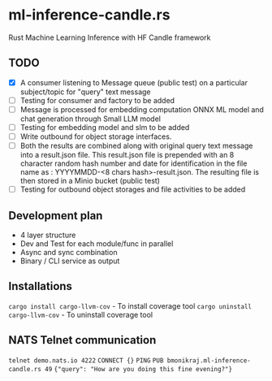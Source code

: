 # ml-inference-candle.rs
Rust Machine Learning Inference with HF Candle framework

## TODO

- [x] A consumer listening to Message queue (public test) on a particular subject/topic for "query" text message
- [ ] Testing for consumer and factory to be added
- [ ] Message is processed for embedding computation ONNX ML model and chat generation through Small LLM model
- [ ] Testing for embedding model and slm to be added
- [ ] Write outbound for object storage interfaces.
- [ ] Both the results are combined along with original query text message into a result.json file. This result.json file is prepended with an 8 character random hash number and date for identification in the file name as : YYYYMMDD-<8 chars hash>-result.json. The resulting file is then stored in a Minio bucket (public test)
- [ ] Testing for outbound object storages and file activities to be added

## Development plan

- 4 layer structure
- Dev and Test for each module/func in parallel
- Async and sync combination
- Binary / CLI service as output

## Installations

`cargo install cargo-llvm-cov` - To install coverage tool
`cargo uninstall cargo-llvm-cov` - To uninstall coverage tool

## NATS Telnet communication

`telnet demo.nats.io 4222`
`CONNECT {}`
`PING`
`PUB bmonikraj.ml-inference-candle.rs 49`
`{"query": "How are you doing this fine evening?"}`
